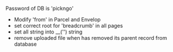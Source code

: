 Password of DB is 'pickngo'

- Modify 'from' in Parcel and Envelop
- set correct root for 'breadcrumb' in all pages
- set all string into __('') string
- remove uploaded file when has removed its parent record from database
